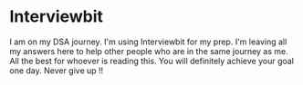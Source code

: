 # Interviewbit
I am on my DSA journey. I'm using Interviewbit for my prep. I'm leaving all my answers here to help other people who are in the same journey as me.
All the best for whoever is reading this. You will definitely achieve your goal one day. Never give up !!
